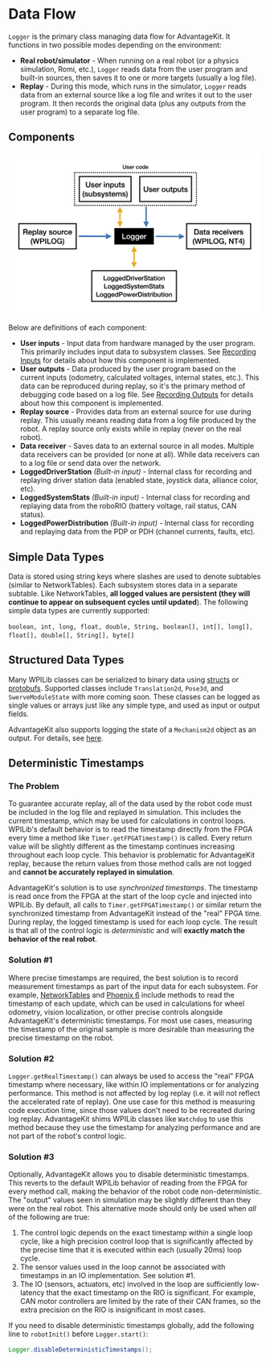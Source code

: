 # Data Flow

`Logger` is the primary class managing data flow for AdvantageKit. It functions in two possible modes depending on the environment:

- **Real robot/simulator** - When running on a real robot (or a physics simulation, Romi, etc.), `Logger` reads data from the user program and built-in sources, then saves it to one or more targets (usually a log file).
- **Replay** - During this mode, which runs in the simulator, `Logger` reads data from an external source like a log file and writes it out to the user program. It then records the original data (plus any outputs from the user program) to a separate log file.

## Components

![Diagram of data flow](resources/data-flow.png)

Below are definitions of each component:

- **User inputs** - Input data from hardware managed by the user program. This primarily includes input data to subsystem classes. See [Recording Inputs](RECORDING-INPUTS.md) for details about how this component is implemented.
- **User outputs** - Data produced by the user program based on the current inputs (odometry, calculated voltages, internal states, etc.). This data can be reproduced during replay, so it's the primary method of debugging code based on a log file. See [Recording Outputs](RECORDING-OUTPUTS.md) for details about how this component is implemented.
- **Replay source** - Provides data from an external source for use during replay. This usually means reading data from a log file produced by the robot. A replay source only exists while in replay (never on the real robot).
- **Data receiver** - Saves data to an external source in all modes. Multiple data receivers can be provided (or none at all). While data receivers can to a log file or send data over the network.
- **LoggedDriverStation** _(Built-in input)_ - Internal class for recording and replaying driver station data (enabled state, joystick data, alliance color, etc).
- **LoggedSystemStats** _(Built-in input)_ - Internal class for recording and replaying data from the roboRIO (battery voltage, rail status, CAN status).
- **LoggedPowerDistribution** _(Built-in input)_ - Internal class for recording and replaying data from the PDP or PDH (channel currents, faults, etc).

## Simple Data Types

Data is stored using string keys where slashes are used to denote subtables (similar to NetworkTables). Each subsystem stores data in a separate subtable. Like NetworkTables, **all logged values are persistent (they will continue to appear on subsequent cycles until updated**). The following simple data types are currently supported:

`boolean, int, long, float, double, String, boolean[], int[], long[], float[], double[], String[], byte[]`

## Structured Data Types

Many WPILib classes can be serialized to binary data using [structs](https://github.com/wpilibsuite/allwpilib/blob/main/wpiutil/doc/struct.adoc) or [protobufs](https://protobuf.dev). Supported classes include `Translation2d`, `Pose3d`, and `SwerveModuleState` with more coming soon. These classes can be logged as single values or arrays just like any simple type, and used as input or output fields.

AdvantageKit also supports logging the state of a `Mechanism2d` object as an output. For details, see [here](RECORDING-OUTPUTS.md#mechanism2d).

## Deterministic Timestamps

### The Problem

To guarantee accurate replay, all of the data used by the robot code must be included in the log file and replayed in simulation. This includes the current timestamp, which may be used for calculations in control loops. WPILib's default behavior is to read the timestamp directly from the FPGA every time a method like `Timer.getFPGATimestamp()` is called. Every return value will be slightly different as the timestamp continues increasing throughout each loop cycle. This behavior is problematic for AdvantageKit replay, because the return values from those method calls are not logged and **cannot be accurately replayed in simulation**.

AdvantageKit's solution is to use _synchronized timestamps_. The timestamp is read once from the FPGA at the start of the loop cycle and injected into WPILib. By default, all calls to `Timer.getFPGATimestamp()` or similar return the synchronized timestamp from AdvantageKit instead of the "real" FPGA time. During replay, the logged timestamp is used for each loop cycle. The result is that all of the control logic is _deterministic_ and will **exactly match the behavior of the real robot**.

### Solution #1

Where precise timestamps are required, the best solution is to record measurement timestamps as part of the input data for each subsystem. For example, [NetworkTables](https://docs.wpilib.org/en/stable/docs/software/networktables/publish-and-subscribe.html#subscribing-to-a-topic) and [Phoenix 6](https://api.ctr-electronics.com/phoenix6/release/java/com/ctre/phoenix6/StatusSignal.SignalMeasurement.html#timestamp) include methods to read the timestamp of each update, which can be used in calculations for wheel odometry, vision localization, or other precise controls alongside AdvantageKit's deterministic timestamps. For most use cases, measuring the timestamp of the original sample is more desirable than measuring the precise timestamp on the robot.

### Solution #2

`Logger.getRealTimestamp()` can always be used to access the "real" FPGA timestamp where necessary, like within IO implementations or for analyzing performance. This method is not affected by log replay (i.e. it will not reflect the accelerated rate of replay). One use case for this method is measuring code execution time, since those values don't need to be recreated during log replay. AdvantageKit shims WPILib classes like `Watchdog` to use this method because they use the timestamp for analyzing performance and are not part of the robot's control logic.

### Solution #3

Optionally, AdvantageKit allows you to disable deterministic timestamps. This reverts to the default WPILib behavior of reading from the FPGA for every method call, making the behavior of the robot code non-deterministic. The "output" values seen in simulation may be slightly different than they were on the real robot. This alternative mode should only be used when _all_ of the following are true:

1. The control logic depends on the exact timestamp _within_ a single loop cycle, like a high precision control loop that is significantly affected by the precise time that it is executed within each (usually 20ms) loop cycle.
2. The sensor values used in the loop cannot be associated with timestamps in an IO implementation. See solution #1.
3. The IO (sensors, actuators, etc) involved in the loop are sufficiently low-latency that the exact timestamp on the RIO is significant. For example, CAN motor controllers are limited by the rate of their CAN frames, so the extra precision on the RIO is insignificant in most cases.

If you need to disable deterministic timestamps globally, add the following line to `robotInit()` before `Logger.start()`:

```java
Logger.disableDeterministicTimestamps();
```
